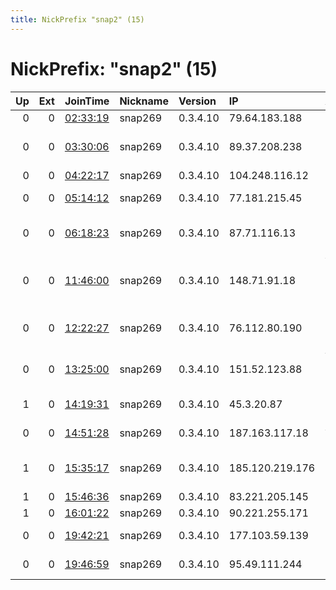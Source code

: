 ```yaml
---
title: NickPrefix "snap2" (15)
---
```


# NickPrefix: "snap2" (15)

|   Up |   Ext | JoinTime                                                                                            | Nickname   | Version   | IP              | AS                                       | CC   |   ORp |   Dirp | OS    | Contact   |   eFamMembers |
|-----:|------:|:----------------------------------------------------------------------------------------------------|:-----------|:----------|:----------------|:-----------------------------------------|:-----|------:|-------:|:------|:----------|--------------:|
|    0 |     0 | [02:33:19](https://metrics.torproject.org/rs.html#details/AF4CD0949BD56BA38E7282A060B43B93AD7F547E) | snap269    | 0.3.4.10  | 79.64.183.188   | Tiscali UK Limited                       | gb   | 33473 |      0 | Linux | None      |             1 |
|    0 |     0 | [03:30:06](https://metrics.torproject.org/rs.html#details/25080BEB998B00EFF508ED47C86C412CA99AAF0A) | snap269    | 0.3.4.10  | 89.37.208.238   | Information Technology Company ITC       | ir   | 35297 |      0 | Linux | None      |             1 |
|    0 |     0 | [04:22:17](https://metrics.torproject.org/rs.html#details/8C378785879DD571C37227912C8CC1A335EE03A7) | snap269    | 0.3.4.10  | 104.248.116.12  | DigitalOcean, LLC                        | us   | 45557 |      0 | Linux | None      |             1 |
|    0 |     0 | [05:14:12](https://metrics.torproject.org/rs.html#details/82543D696A0976402560D52CA78B197C081E3A7A) | snap269    | 0.3.4.10  | 77.181.215.45   | Telefonica Germany                       | de   | 44779 |      0 | Linux | None      |             1 |
|    0 |     0 | [06:18:23](https://metrics.torproject.org/rs.html#details/5F8BAA2505987C117AC6C0933F6AEC6FBED9610C) | snap269    | 0.3.4.10  | 87.71.116.13    | B Communications Ltd                     | il   | 45251 |      0 | Linux | None      |             1 |
|    0 |     0 | [11:46:00](https://metrics.torproject.org/rs.html#details/DCEABD7BCE045506CECB303A517D3D9A69CE2438) | snap269    | 0.3.4.10  | 148.71.91.18    | Vodafone Portugal - Communicacoes Pessoa | pt   | 36061 |      0 | Linux | None      |             1 |
|    0 |     0 | [12:22:27](https://metrics.torproject.org/rs.html#details/92EFE8025F4901BC2904DF7A1C4C2FE2318E090A) | snap269    | 0.3.4.10  | 76.112.80.190   | Comcast Cable Communications, LLC        | us   | 45421 |      0 | Linux | None      |             1 |
|    0 |     0 | [13:25:00](https://metrics.torproject.org/rs.html#details/6CAAFC757A6EB3DC0F2302AF35A2E0DEB5F3AA4C) | snap269    | 0.3.4.10  | 151.52.123.88   | Wind Telecomunicazioni SpA               | it   | 41959 |      0 | Linux | None      |             1 |
|    1 |     0 | [14:19:31](https://metrics.torproject.org/rs.html#details/7183A5FF084339D2BEB50DF0636FE2C22CC0B3B7) | snap269    | 0.3.4.10  | 45.3.20.87      | Start Communications                     | ca   | 40247 |      0 | Linux | None      |             1 |
|    0 |     0 | [14:51:28](https://metrics.torproject.org/rs.html#details/7E23E803AA80DDB4526F853B1A7B3BF51C31EB68) | snap269    | 0.3.4.10  | 187.163.117.18  | Axtel, S.A.B. de C.V.                    | mx   | 45585 |      0 | Linux | None      |             1 |
|    1 |     0 | [15:35:17](https://metrics.torproject.org/rs.html#details/BF993E9D6C92AD6A29944E92709DC183EB248F6B) | snap269    | 0.3.4.10  | 185.120.219.176 | Pishgaman Toseeh Fanavari Etelaat Va Ert | ir   | 34115 |      0 | Linux | None      |             1 |
|    1 |     0 | [15:46:36](https://metrics.torproject.org/rs.html#details/6EFFC73C65FD90AC41CA35F09EF6243FB50AA8E5) | snap269    | 0.3.4.10  | 83.221.205.145  | Rostelecom                               | ru   | 42643 |      0 | Linux | None      |             1 |
|    1 |     0 | [16:01:22](https://metrics.torproject.org/rs.html#details/F950F343E30AA85659EFB8E2FFD8DBCE2D3AAB0C) | snap269    | 0.3.4.10  | 90.221.255.171  | Sky UK Limited                           | gb   | 35383 |      0 | Linux | None      |             1 |
|    0 |     0 | [19:42:21](https://metrics.torproject.org/rs.html#details/BA3C733CB22EF1BC7FE0C9C921A9A83501CDA53B) | snap269    | 0.3.4.10  | 177.103.59.139  | TELEFu00D4NICA BRASIL S.A                | br   | 38213 |      0 | Linux | None      |             1 |
|    0 |     0 | [19:46:59](https://metrics.torproject.org/rs.html#details/D6160F04CF87844694045F3B6DA2A0489A7B4894) | snap269    | 0.3.4.10  | 95.49.111.244   | Orange Polska Spolka Akcyjna             | pl   | 42165 |      0 | Linux | None      |             1 |
